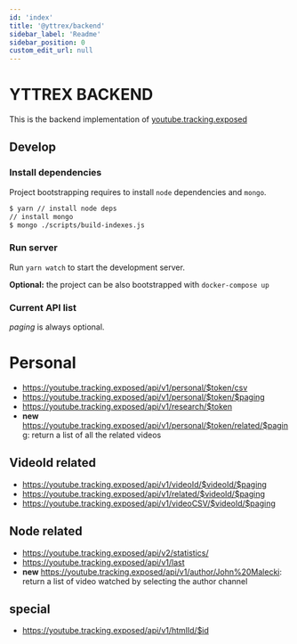 ```yaml
---
id: 'index'
title: '@yttrex/backend'
sidebar_label: 'Readme'
sidebar_position: 0
custom_edit_url: null
---
```


# YTTREX BACKEND

This is the backend implementation of [youtube.tracking.exposed](https://youtube.tracking.exposed)

## Develop

### Install dependencies

Project bootstrapping requires to install `node` dependencies and `mongo`.

```bash
$ yarn // install node deps
// install mongo
$ mongo ./scripts/build-indexes.js
```

### Run server

Run `yarn watch` to start the development server.

**Optional:** the project can be also bootstrapped with `docker-compose up`

### Current API list

_paging_ is always optional.

# Personal

- https://youtube.tracking.exposed/api/v1/personal/$token/csv
- https://youtube.tracking.exposed/api/v1/personal/$token/$paging
- https://youtube.tracking.exposed/api/v1/research/$token
- **new** https://youtube.tracking.exposed/api/v1/personal/$token/related/$paging: return a list of all the related videos

## VideoId related

- https://youtube.tracking.exposed/api/v1/videoId/$videoId/$paging
- https://youtube.tracking.exposed/api/v1/related/$videoId/$paging
- https://youtube.tracking.exposed/api/v1/videoCSV/$videoId/$paging

## Node related

- https://youtube.tracking.exposed/api/v2/statistics/
- https://youtube.tracking.exposed/api/v1/last
- **new** https://youtube.tracking.exposed/api/v1/author/John%20Malecki: return a list of video watched by selecting the author channel

## special

- https://youtube.tracking.exposed/api/v1/htmlId/$id
